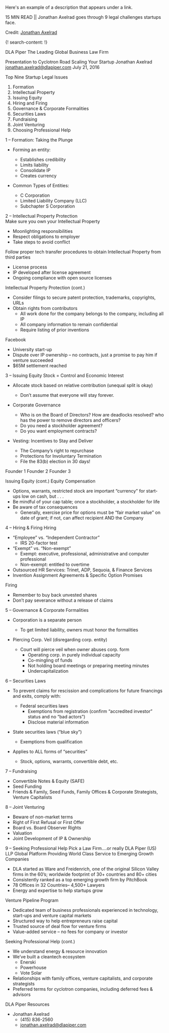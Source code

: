 Here's an example of a description that appears under a link.

15 MIN READ || Jonathan Axelrad goes through 9 legal challenges startups face.

Credit: [Jonathan Axelrad](https://www.dlapiper.com/en/us/people/a/jonathan-axelrad/)


{! search-content: !}

DLA Piper
The Leading Global Business Law Firm


Presentation to Cyclotron Road
Scaling Your Startup
Jonathan Axelrad
jonathan.axelrad@dlapiper.com
July 21, 2016



Top Nine Startup Legal Issues
1. Formation
2. Intellectual Property
3. Issuing Equity
4. Hiring and Firing
5. Governance & Corporate Formalities
6. Securities Laws
4. Fundraising
8. Joint Venturing
9. Choosing Professional Help



1 – Formation: Taking the Plunge
* Forming an entity:
  * Establishes credibility 
  * Limits liability 
  * Consolidate IP 
  * Creates currency

* Common Types of Entities:
  * C Corporation 
  * Limited Liability Company (LLC)
  * Subchapter S Corporation 



2 – Intellectual Property Protection  
Make sure you own your Intellectual Property 
* Moonlighting responsibilities
* Respect obligations to employer
* Take steps to avoid conflict

Follow proper tech transfer procedures to obtain Intellectual Property from third parties
* License process 
* IP developed after license agreement
* Ongoing compliance with open source licenses



Intellectual Property Protection (cont.)
* Consider filings to secure patent protection, trademarks, copyrights, URLs
* Obtain rights from contributors
    * All work done for the company belongs to the company, including all IP
    * All company information to remain confidential
    * Require listing of prior inventions

Facebook
* University start-up 
* Dispute over IP ownership – no contracts, just a promise to pay him if venture succeeded
* $65M settlement reached 



3 – Issuing Equity
Stock = Control and Economic Interest  
* Allocate stock based on relative contribution (unequal split is okay)
  * Don’t assume that everyone will stay forever. 

* Corporate Governance
  * Who is on the Board of Directors?  How are deadlocks resolved? who has the power to remove directors and officers?
  * Do you need a stockholder agreement?
  * Do you want employment contracts?

* Vesting: Incentives to Stay and Deliver
  * The Company’s right to repurchase
  * Protections for Involuntary Termination 
  * File the 83(b) election in 30 days!

Founder 1
Founder 2
Founder 3



Issuing Equity (cont.)
Equity Compensation  
* Options, warrants, restricted stock are important “currency” for start-ups low on cash, but . . .
* Be mindful of your cap table; once a stockholder, a stockholder for life
* Be aware of tax consequences
  * Generally, exercise price for options must be “fair market value” on date of grant; if not, can affect recipient AND the Company



4 – Hiring & Firing
Hiring
* “Employee” vs. “Independent Contractor”
  * IRS 20-factor test
* “Exempt” vs. “Non-exempt”
  * Exempt: executive, professional, administrative and computer professional
  * Non-exempt: entitled to overtime
* Outsourced HR Services: Trinet, ADP, Sequoia, & Finance Services
* Invention Assignment Agreements & Specific Option Promises

Firing
* Remember to buy back unvested shares 
* Don’t pay severance without a release of claims



5 – Governance & Corporate Formalities
* Corporation is a separate person
  * To get limited liability, owners must honor the formalities

* Piercing Corp. Veil (disregarding corp. entity)
  * Court will pierce veil when owner abuses corp. form
    * Operating corp. in purely individual capacity
    * Co-mingling of funds
    * Not holding board meetings or preparing meeting minutes
    * Undercapitalization



6 – Securities Laws
* To prevent claims for rescission and complications for future financings and exits, comply with:
    * Federal securities laws
      * Exemptions from registration (confirm “accredited investor” status and no “bad actors”)
      * Disclose material information

* State securities laws (“blue sky”)
    * Exemptions from qualification

* Applies to ALL forms of “securities”
    * Stock, options, warrants, convertible debt, etc.



7 – Fundraising
* Convertible Notes & Equity (SAFE)
* Seed Funding
* Friends & Family, Seed Funds, Family Offices & Corporate Strategists, Venture Capitalists 


8 – Joint Venturing
* Beware of non-market terms
* Right of First Refusal or First Offer
* Board vs. Board Observer Rights 
* Valuation
* Joint Development of IP & Ownership



9 – Seeking Professional Help 
Pick a Law Firm….or really DLA Piper (US) LLP
Global Platform Providing World Class Service to Emerging Growth Companies 
* DLA started as Ware and Freidenrich, one of the original Silicon Valley firms in the 60’s; worldwide footprint of 30+ countries and 80+ cities
* Consistently ranked as a top emerging growth firm by PitchBook
* 78 Offices in 32 Countries– 4,500+ Lawyers
* Energy and expertise to help startups grow

Venture Pipeline Program
* Dedicated team of business professionals experienced in   technology, start-ups and venture capital markets
* Structured way to help entrepreneurs raise capital
* Trusted source of deal flow for venture firms
* Value-added service – no fees for company or investor



Seeking Professional Help (cont.)
* We understand energy & resource innovation
* We’ve built a cleantech ecosystem
  * Enerski
  * Powerhouse
  * Vote Solar
* Relationships with family offices, venture capitalists, and corporate strategists
* Preferred terms for cyclotron companies, including deferred fees & advisors



DLA Piper Resources
* Jonathan Axelrad	
  * (415) 836-2560
  * jonathan.axelrad@dlapiper.com
